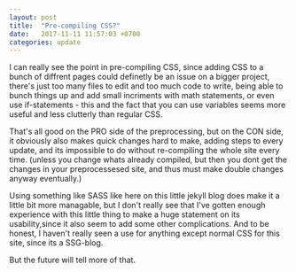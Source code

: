 ```yaml
---
layout: post
title:  "Pre-compiling CSS?"
date:   2017-11-11 11:57:03 +0700
categories: update
---
```


I can really see the point in pre-compiling CSS, since adding CSS to a bunch of diffrent pages could definetly be an issue on a bigger project, there's just too many files to edit and too much code to write, being able to bunch things up and add small incriments with math statements, or even use if-statements - this and the fact that you can use variables seems more useful and less clutterly than regular CSS.

That's all good on the PRO side of the preprocessing, but on the CON side, it obviously also makes quick changes hard to make, adding steps to every update, and its impossible to do without re-compiling the whole site every time. (unless you change whats already compiled, but then you dont get the changes in your preprocessesed site, and thus must make double changes anyway eventually.)

Using something like SASS like here on this little jekyll blog does make it a little bit more managable, but I don't really see that I've gotten enough experience with this little thing to make a huge statement on its usability,since it also seem to add some other complications. 
And to be honest, I haven't really seen a use for anything except normal CSS for this site, since its a SSG-blog.

But the future will tell more of that.
